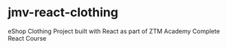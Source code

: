 # jmv-react-clothing
 eShop Clothing Project built with React as part of ZTM Academy Complete React Course
